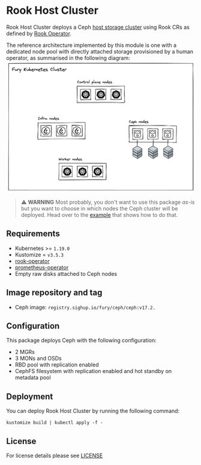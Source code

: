 # Rook Host Cluster

<!-- <KFD-DOCS> -->

Rook Host Cluster deploys a Ceph [host storage cluster](https://rook.io/docs/rook/v1.10/CRDs/Cluster/host-cluster/) using Rook CRs as defined by [Rook Operator](../rook-operator).

The reference architecture implemented by this module is one with a dedicated node pool with directly attached storage provisioned by a human operator, as summarised in the following diagram:
![Fury Storage Reference Architecture](../../docs/assets/reference-architecture.png)

> ⚠️ **WARNING**
> Most probably, you don't want to use this package *as-is* but you want to choose in which nodes the Ceph cluster will be deployed. Head over to the [example](../../examples/rook-hostcluster-nodeSelector/) that shows how to do that.

## Requirements

- Kubernetes >= `1.19.0`
- Kustomize = `v3.5.3`
- [rook-operator](../rook-operator)
- [prometheus-operator](https://github.com/sighupio/fury-kubernetes-monitoring/tree/main/katalog/prometheus-operator)
- Empty raw disks attached to Ceph nodes

## Image repository and tag

* Ceph image: `registry.sighup.io/fury/ceph/ceph:v17.2.`

## Configuration

This package deploys Ceph with the following configuration:

- 2 MGRs
- 3 MONs and OSDs
- RBD pool with replication enabled
- CephFS filesystem with replication enabled and hot standby on metadata pool

## Deployment

You can deploy Rook Host Cluster by running the following command:

```shell
kustomize build | kubectl apply -f -
```

<!-- </KFD-DOCS> -->

## License

For license details please see [LICENSE](../../LICENSE)
